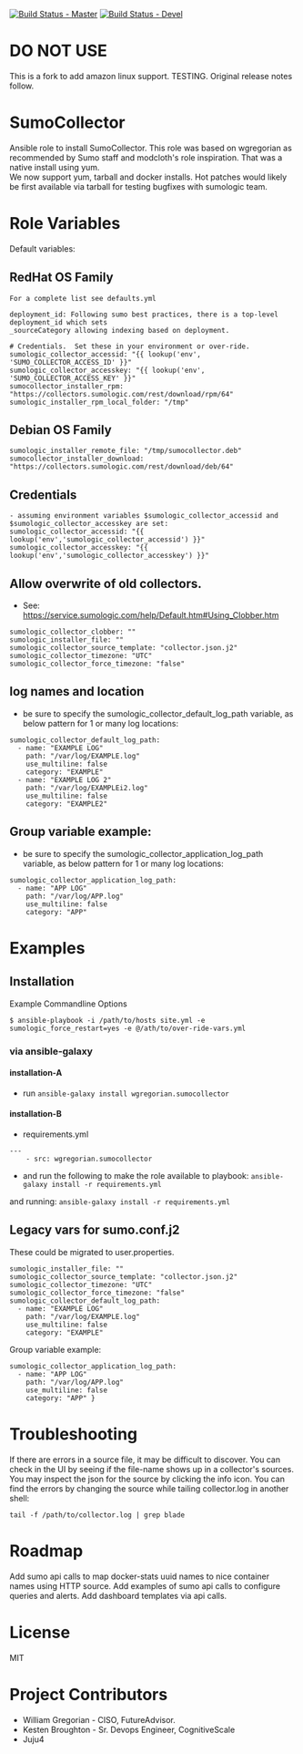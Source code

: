 [![Build Status - Master](https://travis-ci.org/juju4/ansible-sumocollector.svg?branch=master)](https://travis-ci.org/juju4/ansible-sumocollector)
[![Build Status - Devel](https://travis-ci.org/juju4/ansible-sumocollector.svg?branch=devel)](https://travis-ci.org/juju4/ansible-sumocollector/branches)
# DO NOT USE

This is a fork to add amazon linux support. TESTING. Original release notes follow.

# SumoCollector

Ansible role to install SumoCollector. This role was based on wgregorian as recommended by Sumo staff and modcloth's role inspiration.  That was a native install using yum.  
We now support yum, tarball and docker installs.  Hot patches would likely be first available via tarball for testing bugfixes with sumologic team.

# Role Variables

Default variables:

## RedHat OS Family
```
For a complete list see defaults.yml

deployment_id: Following sumo best practices, there is a top-level deployment_id which sets
_sourceCategory allowing indexing based on deployment.

# Credentials.  Set these in your environment or over-ride.
sumologic_collector_accessid: "{{ lookup('env', 'SUMO_COLLECTOR_ACCESS_ID' }}"
sumologic_collector_accesskey: "{{ lookup('env', 'SUMO_COLLECTOR_ACCESS_KEY' }}"
sumocollector_installer_rpm: "https://collectors.sumologic.com/rest/download/rpm/64"
sumologic_installer_rpm_local_folder: "/tmp"
```

## Debian OS Family
```
sumologic_installer_remote_file: "/tmp/sumocollector.deb"
sumocollector_installer_download: "https://collectors.sumologic.com/rest/download/deb/64"
```

## Credentials
```
- assuming environment variables $sumologic_collector_accessid and $sumologic_collector_accesskey are set:
sumologic_collector_accessid: "{{ lookup('env','sumologic_collector_accessid') }}"
sumologic_collector_accesskey: "{{ lookup('env','sumologic_collector_accesskey') }}"
```

## Allow overwrite of old collectors. 
- See: https://service.sumologic.com/help/Default.htm#Using_Clobber.htm
```
sumologic_collector_clobber: ""
sumologic_installer_file: ""
sumologic_collector_source_template: "collector.json.j2"
sumologic_collector_timezone: "UTC"
sumologic_collector_force_timezone: "false"
```

## log names and location
- be sure to specify the sumologic_collector_default_log_path variable, as below pattern for 1 or many log locations:
```
sumologic_collector_default_log_path:
  - name: "EXAMPLE LOG"
    path: "/var/log/EXAMPLE.log"
    use_multiline: false
    category: "EXAMPLE"
  - name: "EXAMPLE LOG 2"
    path: "/var/log/EXAMPLEi2.log"
    use_multiline: false
    category: "EXAMPLE2"
```

## Group variable example:
- be sure to specify the sumologic_collector_application_log_path variable, as below pattern for 1 or many log locations:
```
sumologic_collector_application_log_path:
  - name: "APP LOG"
    path: "/var/log/APP.log"
    use_multiline: false
    category: "APP" 
```

# Examples

## Installation

Example Commandline Options
```
$ ansible-playbook -i /path/to/hosts site.yml -e sumologic_force_restart=yes -e @/ath/to/over-ride-vars.yml
```

### via ansible-galaxy
#### installation-A
- run `ansible-galaxy install wgregorian.sumocollector`

#### installation-B
- requirements.yml

```
---
    - src: wgregorian.sumocollector
```
- and run the following to make the role available to playbook:
`ansible-galaxy install -r requirements.yml`

and running:
`ansible-galaxy install -r requirements.yml`

## Legacy vars for sumo.conf.j2
These could be migrated to user.properties.

```
sumologic_installer_file: ""
sumologic_collector_source_template: "collector.json.j2"
sumologic_collector_timezone: "UTC"
sumologic_collector_force_timezone: "false"
sumologic_collector_default_log_path:
  - name: "EXAMPLE LOG"
    path: "/var/log/EXAMPLE.log"
    use_multiline: false
    category: "EXAMPLE"
```

Group variable example:

```
sumologic_collector_application_log_path:
  - name: "APP LOG"
    path: "/var/log/APP.log"
    use_multiline: false
    category: "APP" }
```

# Troubleshooting

If there are errors in a source file, it may be difficult to discover.
You can check in the UI by seeing if the file-name shows up in a collector's sources.  You may inspect the json for the source by clicking the info icon.
You can find the errors by changing the source while tailing collector.log
in another shell:

`tail -f /path/to/collector.log | grep blade`

# Roadmap

Add sumo api calls to map docker-stats uuid names to nice container names using HTTP source.
Add examples of sumo api calls to configure queries and alerts.
Add dashboard templates via api calls.

# License
MIT

# Project Contributors

* William Gregorian - CISO, FutureAdvisor.
* Kesten Broughton - Sr. Devops Engineer, CognitiveScale
* Juju4

